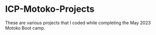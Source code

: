 # ICP-Motoko-Projects
These are various projects that I coded while completing the May 2023 Motoko Boot camp.

